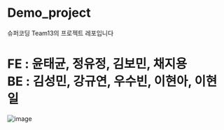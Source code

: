 # Demo_project
슈퍼코딩 Team13의 프로젝트 레포입니다<br>
<h1 style="text-style:bold;">  FE : 윤태균, 정유정, 김보민, 채지용 <br>
 BE : 김성민, 강규연, 우수빈, 이현아, 이현일 </h1>

![image](https://github.com/d982h8st7/Demo_project/assets/50827253/df9b76c9-c4e8-41a6-913e-80a022257496)
